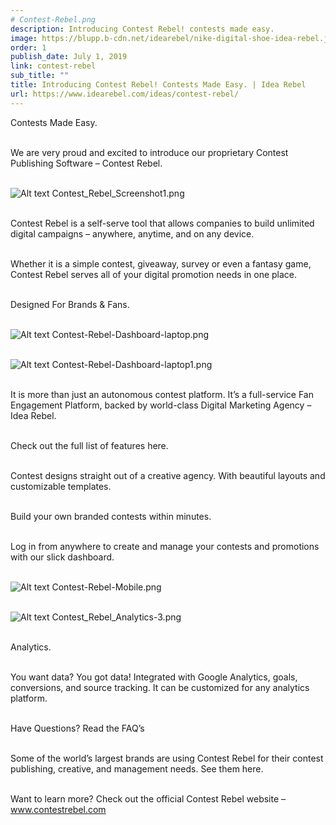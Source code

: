 ```yaml
---
# Contest-Rebel.png
description: Introducing Contest Rebel! contests made easy.
image: https://blupp.b-cdn.net/idearebel/nike-digital-shoe-idea-rebel.jpeg?quality=80&width=800
order: 1
publish_date: July 1, 2019
link: contest-rebel
sub_title: ""
title: Introducing Contest Rebel! Contests Made Easy. | Idea Rebel
url: https://www.idearebel.com/ideas/contest-rebel/
---
```

Contests Made Easy.

\
We are very proud and excited to introduce our proprietary Contest Publishing Software – Contest Rebel.

\
![Alt text](https://blupp.b-cdn.net/idearebel/nike-digital-shoe-idea-rebel.jpeg?quality=80&width=800?quality=80&width=800 "a title")
Contest_Rebel_Screenshot1.png

\
Contest Rebel is a self-serve tool that allows companies to build unlimited digital campaigns – anywhere, anytime, and on any device.

\
Whether it is a simple contest, giveaway, survey or even a fantasy game, Contest Rebel serves all of your digital promotion needs in one place.

\
Designed For Brands & Fans.

\
![Alt text](https://blupp.b-cdn.net/idearebel/nike-digital-shoe-idea-rebel.jpeg?quality=80&width=800?quality=80&width=800 "a title")
Contest-Rebel-Dashboard-laptop.png

\
![Alt text](https://blupp.b-cdn.net/idearebel/nike-digital-shoe-idea-rebel.jpeg?quality=80&width=800?quality=80&width=800 "a title")
Contest-Rebel-Dashboard-laptop1.png

\
It is more than just an autonomous contest platform. It’s a full-service Fan Engagement Platform, backed by world-class Digital Marketing Agency – Idea Rebel.

\
Check out the full list of features here.

\
Contest designs straight out of a creative agency. With beautiful layouts and customizable templates.

\
Build your own branded contests within minutes.

\
Log in from anywhere to create and manage your contests and promotions with our slick dashboard.

\
![Alt text](https://blupp.b-cdn.net/idearebel/nike-digital-shoe-idea-rebel.jpeg?quality=80&width=800?quality=80&width=800 "a title")
Contest-Rebel-Mobile.png

\
![Alt text](https://blupp.b-cdn.net/idearebel/nike-digital-shoe-idea-rebel.jpeg?quality=80&width=800?quality=80&width=800 "a title")
Contest_Rebel_Analytics-3.png

\
Analytics.

\
You want data? You got data! Integrated with Google Analytics, goals, conversions, and source tracking. It can be customized for any analytics platform.

\
Have Questions? Read the FAQ’s

\
Some of the world’s largest brands are using Contest Rebel for their contest publishing, creative, and management needs. See them here.

\
Want to learn more? Check out the official Contest Rebel website – www.contestrebel.com

